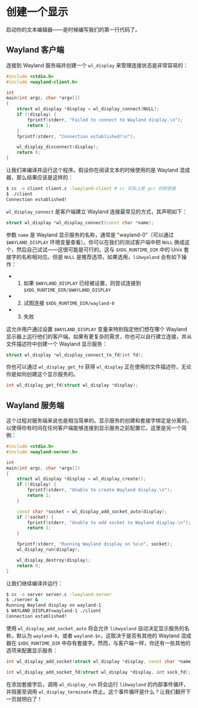 # 创建一个显示

启动你的文本编辑器——是时候编写我们的第一行代码了。

## Wayland 客户端

连接到 Wayland 服务端并创建一个 `wl_display` 来管理连接状态是非常容易的：

```cpp
#include <stdio.h>
#include <wayland-client.h>

int
main(int argc, char *argv[])
{
    struct wl_display *display = wl_display_connect(NULL);
    if (!display) {
        fprintf(stderr, "Failed to connect to Wayland display.\n");
        return 1;
    }
    fprintf(stderr, "Connection established!\n");

    wl_display_disconnect(display);
    return 0;
}
```

让我们来编译并运行这个程序。假设你在阅读文本的时候使用的是 Wayland 混成器，那么结果应该是这样的：

```bash
$ cc -o client client.c -lwayland-client # cc 实际上是 gcc 的软链接
$ ./client
Connection established!
```

`wl_display_connect` 是客户端建立 Wayland 连接最常见的方式，其声明如下：

```cpp
struct wl_display *wl_display_connect(const char *name);
```

参数 `name` 是 Wayland 显示服务的名称，通常是 "wayland-0"（可以通过 `$WAYLAND_DISPLAY` 环境变量查看）。你可以在我们的测试客户端中把 `NULL` 换成这个，然后自己试试——这很可能是可行的。这与 `$XDG_RUNTIME_DIR` 中的 Unix 套接字的名称相对应。但是 `NULL` 是推荐选项，如果选用，`libwyaland` 会有如下操作：

- 1. 如果 `$WAYLAND_DISPLAY` 已经被设置，则尝试连接到 `$XDG_RUNTIME_DIR/$WAYLAND_DISPLAY`
- 2. 试图连接 `$XDG_RUNTIME_DIR/wayland-0`
- 3. 失败

这允许用户通过设置 `$WAYLAND_DISPLAY` 变量来特别指定他们想在哪个 Wayland 显示器上运行他们的客户端。如果有更复杂的需求，你也可以自行建立连接，并从文件描述符中创建一个 Wayland 显示服务：

```cpp
struct wl_display *wl_display_connect_to_fd(int fd);
```

你也可以通过 `wl_display_get_fd` 获得 `wl_display` 正在使用的文件描述符，无论你是如何创建这个显示服务的。

```cpp
int wl_display_get_fd(struct wl_display *display);
```

## Wayland 服务端

这个过程对服务端来说也是相当简单的。显示服务的创建和套接字绑定是分离的，以使得你有时间在任何客户端能够连接到显示服务之前配置它。这里是另一个简例：

```cpp
#include <stdio.h>
#include <wayland-server.h>

int
main(int argc, char *argv[])
{
    struct wl_display *display = wl_display_create();
    if (!display) {
        fprintf(stderr, "Unable to create Wayland display.\n");
        return 1;
    }

    const char *socket = wl_display_add_socket_auto(display);
    if (!socket) {
        fprintf(stderr, "Unable to add socket to Wayland display.\n");
        return 1;
    }

    fprintf(stderr, "Running Wayland display on %s\n", socket);
    wl_display_run(display);

    wl_display_destroy(display);
    return 0;
}
```

让我们继续编译并运行：

```bash
$ cc -o server server.c -lwayland-server
$ ./server &
Running Wayland display on wayland-1
$ WAYLAND_DISPLAY=wayland-1 ./client
Connection established!
```

使用 `wl_display_add_socket_auto` 将会允许 `libwyaland` 自动决定显示服务的名称，默认为 `wayland-0`，或者 `wayland-$n`，这取决于是否有其他的 Wayland 混成器在 `$XDG_RUNTIME_DIR` 中存有套接字。然而，与客户端一样，你还有一些其他的选项来配置显示服务：

```cpp
int wl_display_add_socket(struct wl_display *display, const char *name);

int wl_display_add_socket_fd(struct wl_display *display, int sock_fd);
```

在添加套接字后，调用 `wl_display_run` 将会运行 `libwayland` 的内部事件循环，并阻塞至调用 `wl_display_terminate` 终止。这个事件循环是什么？让我们翻开下一页就明白了！